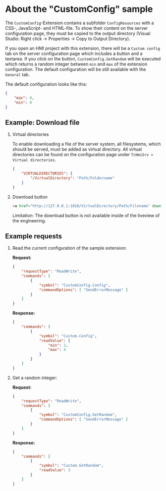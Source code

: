 # About the "CustomConfig" sample

The `CustomConfig`-Extension contains a subfolder `ConfigResources` with a CSS-,
JavaScript- and HTML-file. To show their content on the server configuration page, they must be
copied to the output directory (Visual Studio: Right click &#8594; Properties &#8594; Copy
to Output Directory).

If you open an HMI project with this extension, there will be a `Custom config`
tab on the server configuration page which includes a button and a textarea. If you click on the
button, `CustomConfig.GetRandom` will be executed which returns a random integer
between `min` and `max` of the extension configuration. The default configuration
will be still available with the `General` tab.

The default configuration looks like this:

````json
{
    "max": 0,
    "min": 0
}
````

## Example: Download file

1. Virtual directories

    To enable downloading a file of the server system, all filesystems, which should be served, must
    be added as virtual directory. All virtual directories can be found on the configuration page under
    `TcHmiSrv > Virtual directories`.

    ````json
    {
        "VIRTUALDIRECTORIES": {
            "/VirtualDirectory": "Path/Foldername"
        }
    }
    ````

1. Download button

    ````html
    <a href="http://127.0.0.1:1010/VirtualDirectory/Path/Filename" download>Download link</a>
    ````

    Limitation: The download button is not available inside of the liveview of the engineering.

## Example requests

1. Read the current configuration of the sample extension:

    **Request:**

    ```json
    {
        "requestType": "ReadWrite",
        "commands": [
            {
                "symbol": "CustomConfig.Config",
                "commandOptions": [ "SendErrorMessage" ]
            }
        ]
    }
    ```

    **Response:**

    ```json
    {
        "commands": [
            {
                "symbol": "Custom.Config",
                "readValue": {
                    "min": 2,
                    "max": 4
                }
            }
        ]
    }
    ```

1. Get a random integer:

    **Request:**

    ```json
    {
        "requestType": "ReadWrite",
        "commands": [
            {
                "symbol": "CustomConfig.GetRandom",
                "commandOptions": [ "SendErrorMessage" ]
            }
        ]
    }
    ```

    **Response:**

    ```json
    {
        "commands": [
            {
                "symbol": "Custom.GetRandom",
                "readValue": 3
            }
        ]
    }
    ```